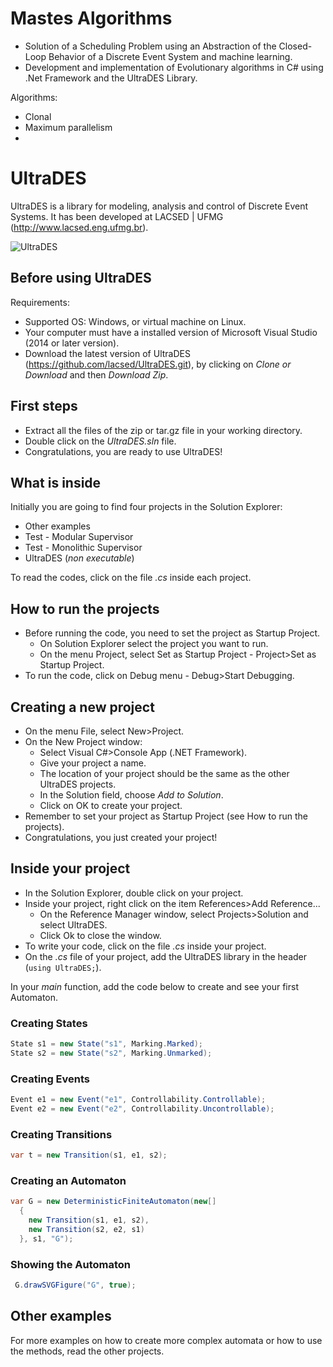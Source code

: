 # Mastes Algorithms 

- Solution of a Scheduling Problem using an Abstraction of the Closed-Loop Behavior of a Discrete Event System and machine learning.
- Development and implementation of Evolutionary algorithms in C# using .Net Framework and the UltraDES Library.

Algorithms:
- Clonal
- Maximum parallelism 
- 

# UltraDES
UltraDES is a library for modeling, analysis and control of Discrete Event Systems. It has been developed at LACSED | UFMG (http://www.lacsed.eng.ufmg.br).

![UltraDES](http://lacsed.eng.ufmg.br/wp-content/uploads/2017/05/Logo_UltraDES_PNG_Internet-e1494353854950.png)

## Before using UltraDES

Requirements: 
- Supported OS: Windows, or virtual machine on Linux.
- Your computer must have a installed version of Microsoft Visual Studio (2014 or later version).
- Download the latest version of UltraDES (https://github.com/lacsed/UltraDES.git), by clicking on *Clone or Download* and then *Download Zip*.

## First steps

- Extract all the files of the zip or tar.gz file in your working directory. 
- Double click on the *UltraDES.sln* file.
- Congratulations, you are ready to use UltraDES!

## What is inside

Initially you are going to find four projects in the Solution Explorer:
- Other examples
- Test - Modular Supervisor
- Test - Monolithic Supervisor
- UltraDES (*non executable*)

To read the codes, click on the file *.cs* inside each project. 

## How to run the projects

- Before running the code, you need to set the project as Startup Project. 
    - On Solution Explorer select the project you want to run.
    - On the menu Project, select Set as Startup Project - Project>Set as Startup Project.
- To run the code, click on Debug menu - Debug>Start Debugging.

## Creating a new project

- On the menu File, select New>Project.
- On the New Project window:
  - Select Visual C#>Console App (.NET Framework).
  - Give your project a name.
  - The location of your project should be the same as the other UltraDES projects.
  - In the Solution field, choose *Add to Solution*.
  - Click on OK to create your project.
- Remember to set your project as Startup Project (see How to run the projects). 
- Congratulations, you just created your project!

## Inside your project

- In the Solution Explorer, double click on your project.
- Inside your project, right click on the item References>Add Reference...
  - On the Reference Manager window, select Projects>Solution and select UltraDES.
  - Click Ok to close the window.
- To write your code, click on the file *.cs* inside your project. 
- On the *.cs* file of your project, add the UltraDES library in the header (```using UltraDES;```).

In your *main* function, add the code below to create and see your first Automaton.

### Creating States

```cs
State s1 = new State("s1", Marking.Marked);
State s2 = new State("s2", Marking.Unmarked);
```

### Creating Events

```cs
Event e1 = new Event("e1", Controllability.Controllable);
Event e2 = new Event("e2", Controllability.Uncontrollable);
```

### Creating Transitions

```cs
var t = new Transition(s1, e1, s2);
```

### Creating an Automaton

```cs
var G = new DeterministicFiniteAutomaton(new[]
  {
    new Transition(s1, e1, s2), 
    new Transition(s2, e2, s1)
  }, s1, "G");
```

### Showing the Automaton

```cs
 G.drawSVGFigure("G", true);
 ```

## Other examples

For more examples on how to create more complex automata or how to use the methods, read the other projects. 

